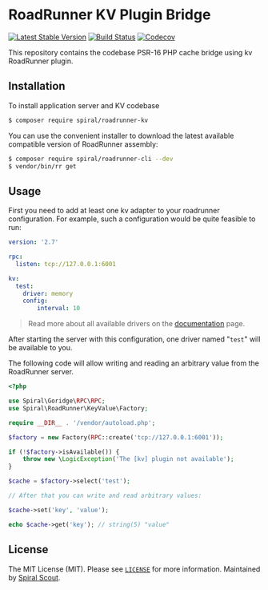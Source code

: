 # RoadRunner KV Plugin Bridge

[![Latest Stable Version](https://poser.pugx.org/spiral/roadrunner-kv/version)](https://packagist.org/packages/spiral/roadrunner-kv)
[![Build Status](https://github.com/spiral/roadrunner-kv/workflows/build/badge.svg)](https://github.com/spiral/roadrunner-kv/actions)
[![Codecov](https://codecov.io/gh/spiral/roadrunner-kv/branch/master/graph/badge.svg)](https://codecov.io/gh/spiral/roadrunner-kv/)

This repository contains the codebase PSR-16 PHP cache bridge using kv RoadRunner plugin.

## Installation

To install application server and KV codebase

```bash
$ composer require spiral/roadrunner-kv
```

You can use the convenient installer to download the latest available compatible
version of RoadRunner assembly:

```bash
$ composer require spiral/roadrunner-cli --dev
$ vendor/bin/rr get
```

## Usage

First you need to add at least one kv adapter to your roadrunner configuration. 
For example, such a configuration would be quite feasible to run:

```yaml
version: '2.7'

rpc:
  listen: tcp://127.0.0.1:6001

kv:
  test:
    driver: memory
    config:
        interval: 10
```

> Read more about all available drivers on the 
> [documentation](https://roadrunner.dev/docs) page.

After starting the server with this configuration, one driver named "`test`" 
will be available to you.

The following code will allow writing and reading an arbitrary value from the 
RoadRunner server.

```php
<?php

use Spiral\Goridge\RPC\RPC;
use Spiral\RoadRunner\KeyValue\Factory;

require __DIR__ . '/vendor/autoload.php';

$factory = new Factory(RPC::create('tcp://127.0.0.1:6001'));

if (!$factory->isAvailable()) {
    throw new \LogicException('The [kv] plugin not available');
}

$cache = $factory->select('test');

// After that you can write and read arbitrary values:

$cache->set('key', 'value');

echo $cache->get('key'); // string(5) "value"
```

## License

The MIT License (MIT). Please see [`LICENSE`](./LICENSE) for more information. Maintained
by [Spiral Scout](https://spiralscout.com).
